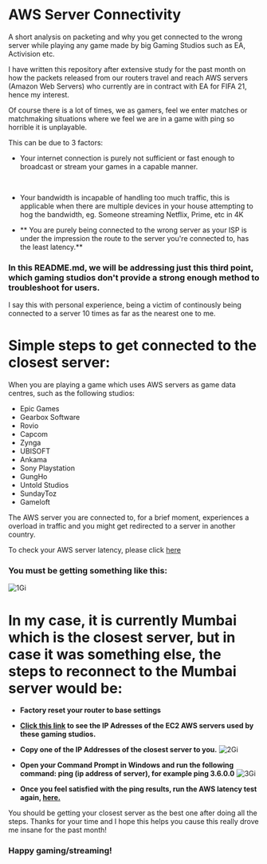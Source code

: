 # AWS Server Connectivity
A short analysis on packeting and why you get connected to the wrong server while playing any game made by big Gaming Studios such as EA, Activision etc.


I have written this repository after extensive study for the past month on how the packets released from our routers travel and reach AWS servers (Amazon Web Servers) who currently are in contract with EA for FIFA 21, hence my interest.

Of course there is a lot of times, we as gamers, feel we enter matches or matchmaking situations where we feel we are in a game with ping so horrible it is unplayable.

This can be due to 3 factors:
<br>

- Your internet connection is purely not sufficient or fast enough to broadcast or stream your games in a capable manner.
<br>

- Your bandwidth is incapable of handling too much traffic, this is applicable when there are multiple devices in your house attempting to hog the bandwidth, eg. Someone streaming Netflix, Prime, etc in 4K

- ** You are purely being connected to the wrong server as your ISP is under the impression the route to the server you're connected to, has the least latency.**
 

### In this README.md, we will be addressing just this third point, which gaming studios don't provide a strong enough method to troubleshoot for users.
  
  I say this with personal experience, being a victim of continously being connected to a server 10 times as far as the nearest one to me.
  
# Simple steps to get connected to the closest server:
  
When you are playing a game which uses AWS servers as game data centres, such as the following studios:
  
* Epic Games
* Gearbox Software
* Rovio
* Capcom
* Zynga
* UBISOFT
* Ankama
* Sony Playstation
* GungHo
* Untold Studios
* SundayToz
* Gameloft

The AWS server you are connected to, for a brief moment, experiences a overload in traffic and you might get redirected to a server in another country.

To check your AWS server latency, please click [here](https://www.cloudping.cloud/aws)

### You must be getting something like this:
![1Gi](https://user-images.githubusercontent.com/58849353/119665718-4a6a2c80-be52-11eb-88fd-55703734d849.png)


# In my case, it is currently Mumbai which is the closest server, but in case it was something else, the steps to reconnect to the Mumbai server would be:

+ **Factory reset your router to base settings**

+ **[Click this link](https://ec2-reachability.amazonaws.com) to see the IP Adresses of the EC2 AWS servers used by these gaming studios.**
+ **Copy one of the IP Addresses of the closest server to you.**
![2Gi](https://user-images.githubusercontent.com/58849353/119666219-cf554600-be52-11eb-8c02-3184376e577d.jpg)
+ **Open your Command Prompt in Windows and run the following command: ping (ip address of server), for example ping 3.6.0.0**
![3Gi](https://user-images.githubusercontent.com/58849353/119666659-31ae4680-be53-11eb-8b39-3cf69effdf24.png)

+ **Once you feel satisfied with the ping results, run the AWS latency test again, [here.](https://www.cloudping.cloud/aws)**

You should be getting your closest server as the best one after doing all the steps. Thanks for your time and I hope this helps you cause this really drove me insane for the past month! 

### Happy gaming/streaming!



 
  
